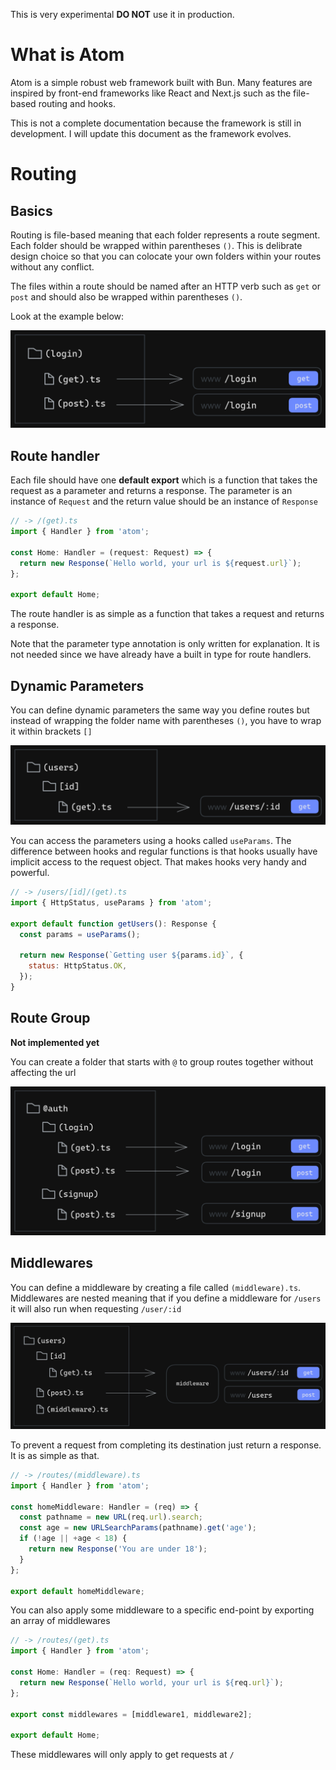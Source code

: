 This is very experimental **DO NOT** use it in production.

# What is Atom

Atom is a simple robust web framework built with Bun. Many features are inspired by front-end frameworks like React and Next.js such as the file-based routing and hooks.

This is not a complete documentation because the framework is still in development. I will update this document as the framework evolves.

# Routing

## Basics

Routing is file-based meaning that each folder represents a route segment. Each folder should be wrapped within parentheses `()`. This is delibrate design choice so that you can colocate your own folders within your routes without any conflict.

The files within a route should be named after an HTTP verb such as `get` or `post` and should also be wrapped within parentheses `()`.

Look at the example below:

![Routing1](./images1/routing1.png)

## Route handler

Each file should have one **default export** which is a function that takes the request as a parameter and returns a response. The parameter is an instance of `Request` and the return value should be an instance of `Response`

```js
// -> /(get).ts
import { Handler } from 'atom';

const Home: Handler = (request: Request) => {
  return new Response(`Hello world, your url is ${request.url}`);
};

export default Home;
```

The route handler is as simple as a function that takes a request and returns a response.

Note that the parameter type annotation is only written for explanation. It is not needed since we have already have a built in type for route handlers.

## Dynamic Parameters

You can define dynamic parameters the same way you define routes but instead of wrapping the folder name with parentheses `()`, you have to wrap it within brackets `[]`

![Routing1](./images1/routing3.png)

You can access the parameters using a hooks called `useParams`. The difference between hooks and regular functions is that hooks usually have implicit access to the request object. That makes hooks very handy and powerful.

```js
// -> /users/[id]/(get).ts
import { HttpStatus, useParams } from 'atom';

export default function getUsers(): Response {
  const params = useParams();

  return new Response(`Getting user ${params.id}`, {
    status: HttpStatus.OK,
  });
}
```

## Route Group

**Not implemented yet**

You can create a folder that starts with `@` to group routes together without affecting the url

![Routing1](./images1/routing2.png)

## Middlewares

You can define a middleware by creating a file called `(middleware).ts`. Middlewares are nested meaning that if you define a middleware for `/users` it will also run when requesting `/user/:id`

![Routing1](./images1/routing4.png)

To prevent a request from completing its destination just return a response. It is as simple as that.

```js
// -> /routes/(middleware).ts
import { Handler } from 'atom';

const homeMiddleware: Handler = (req) => {
  const pathname = new URL(req.url).search;
  const age = new URLSearchParams(pathname).get('age');
  if (!age || +age < 18) {
    return new Response('You are under 18');
  }
};

export default homeMiddleware;
```

You can also apply some middleware to a specific end-point by exporting an array of middlewares

```js
// -> /routes/(get).ts
import { Handler } from 'atom';

const Home: Handler = (req: Request) => {
  return new Response(`Hello world, your url is ${req.url}`);
};

export const middlewares = [middleware1, middleware2];

export default Home;
```

These middlewares will only apply to get requests at `/`
